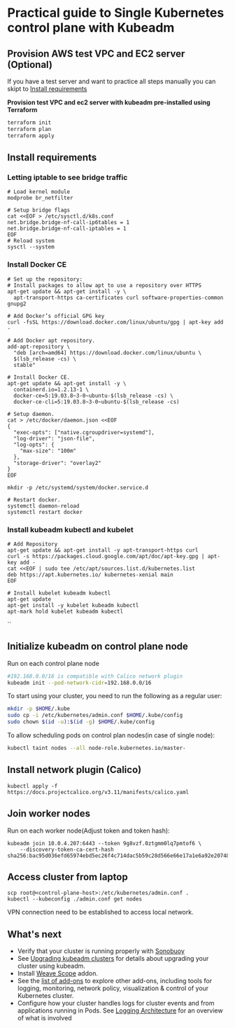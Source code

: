 # Practical guide to Single Kubernetes control plane with Kubeadm

## Provision AWS test VPС and EC2 server (Optional)
If you have a test server and want to practice all steps manually you can skipt to [Install requirements](#install-requirements)

**Provision test VPC and ec2 server with kubeadm pre-installed using Terraform**

```bash
terraform init
terraform plan
terraform apply
``` 

## Install requirements

### Letting iptable to see bridge traffic

```
# Load kernel module
modprobe br_netfilter

# Setup bridge flags
cat <<EOF > /etc/sysctl.d/k8s.conf
net.bridge.bridge-nf-call-ip6tables = 1
net.bridge.bridge-nf-call-iptables = 1
EOF
# Reload system
sysctl --system
```

### Install Docker CE

```
# Set up the repository:
# Install packages to allow apt to use a repository over HTTPS
apt-get update && apt-get install -y \
  apt-transport-https ca-certificates curl software-properties-common gnupg2

# Add Docker’s official GPG key
curl -fsSL https://download.docker.com/linux/ubuntu/gpg | apt-key add -

# Add Docker apt repository.
add-apt-repository \
  "deb [arch=amd64] https://download.docker.com/linux/ubuntu \
  $(lsb_release -cs) \
  stable"

# Install Docker CE.
apt-get update && apt-get install -y \
  containerd.io=1.2.13-1 \
  docker-ce=5:19.03.8~3-0~ubuntu-$(lsb_release -cs) \
  docker-ce-cli=5:19.03.8~3-0~ubuntu-$(lsb_release -cs)

# Setup daemon.
cat > /etc/docker/daemon.json <<EOF
{
  "exec-opts": ["native.cgroupdriver=systemd"],
  "log-driver": "json-file",
  "log-opts": {
    "max-size": "100m"
  },
  "storage-driver": "overlay2"
}
EOF

mkdir -p /etc/systemd/system/docker.service.d

# Restart docker.
systemctl daemon-reload
systemctl restart docker
```


### Install kubeadm kubectl and kubelet
```
# Add Repository
apt-get update && apt-get install -y apt-transport-https curl
curl -s https://packages.cloud.google.com/apt/doc/apt-key.gpg | apt-key add -
cat <<EOF | sudo tee /etc/apt/sources.list.d/kubernetes.list
deb https://apt.kubernetes.io/ kubernetes-xenial main
EOF

# Install kubelet kubeadm kubectl 
apt-get update
apt-get install -y kubelet kubeadm kubectl
apt-mark hold kubelet kubeadm kubectl
```

``
## Initialize kubeadm on control plane node
Run on each control plane node
```bash
#192.168.0.0/16 is compatible with Calico network plugin
kubeadm init --pod-network-cidr=192.168.0.0/16
```

To start using your cluster, you need to run the following as a regular user:
```bash
mkdir -p $HOME/.kube
sudo cp -i /etc/kubernetes/admin.conf $HOME/.kube/config
sudo chown $(id -u):$(id -g) $HOME/.kube/config
```

To allow scheduling pods on control plan nodes(in case of single node):
```bash
kubectl taint nodes --all node-role.kubernetes.io/master-
```
## Install network plugin (Calico)
```
kubectl apply -f https://docs.projectcalico.org/v3.11/manifests/calico.yaml
```

## Join worker nodes
Run on each worker node(Adjust token and token hash):
```
kubeadm join 10.0.4.207:6443 --token 9g8vzf.0ztgmm0lq7pmtof6 \
    --discovery-token-ca-cert-hash sha256:bac95d036efd65974ebd5ec26f4c714dac5b59c28d566e66e17a1e6a92e20748
```

## Access cluster from laptop
```
scp root@<control-plane-host>:/etc/kubernetes/admin.conf .
kubectl --kubeconfig ./admin.conf get nodes
```
VPN connection need to be established to access local network.

## What's next

* Verify that your cluster is running properly with [Sonobuoy](https://github.com/heptio/sonobuoy)
* See [Upgrading kubeadm clusters](https://kubernetes.io/docs/tasks/administer-cluster/kubeadm/kubeadm-upgrade/) for details about upgrading your cluster using kubeadm.
* Install [Weave Scope](https://www.weave.works/oss/scope/) addon.
* See the [list of add-ons](https://kubernetes.io/docs/concepts/cluster-administration/addons/) to explore other add-ons, including tools for logging, monitoring, network policy, visualization & control of your Kubernetes cluster.
* Configure how your cluster handles logs for cluster events and from applications running in Pods. See [Logging Architecture](https://kubernetes.io/docs/concepts/cluster-administration/logging/) for an overview of what is involved
